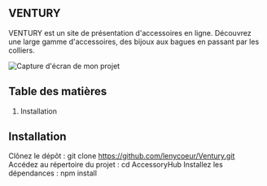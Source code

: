## VENTURY

VENTURY est un site de présentation d'accessoires en ligne. Découvrez une large gamme d'accessoires, des bijoux aux bagues en passant par les colliers.

![Capture d'écran de mon projet](./images/)

## Table des matières

 01. Installation

## Installation

Clônez le dépôt : git clone https://github.com/lenycoeur/Ventury.git
Accédez au répertoire du projet : cd AccessoryHub
Installez les dépendances : npm install
